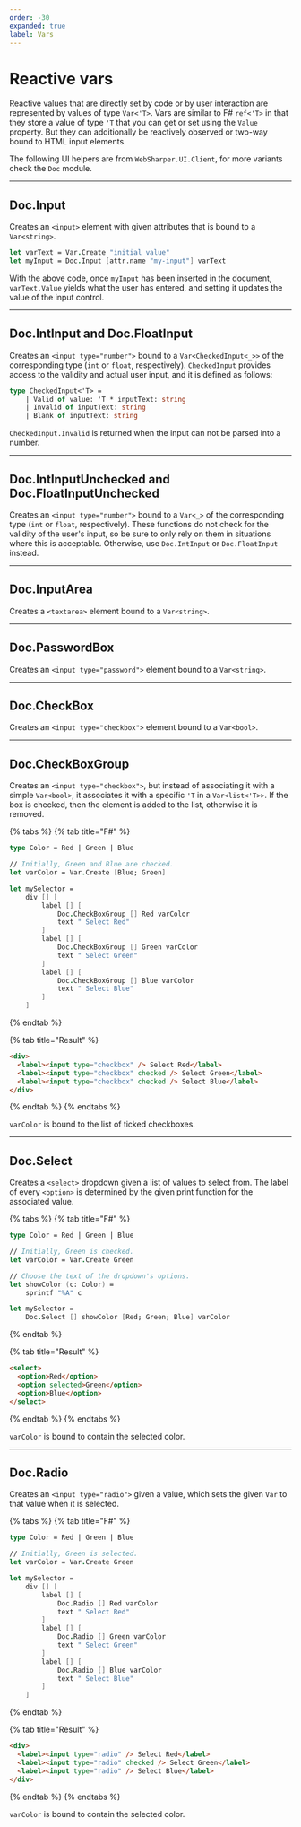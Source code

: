 ```yaml
---
order: -30
expanded: true
label: Vars
---
```

# Reactive vars

Reactive values that are directly set by code or by user interaction are represented by values of type `Var<'T>`. Vars are similar to F# `ref<'T>` in that they store a value of type `'T` that you can get or set using the `Value` property. But they can additionally be reactively observed or two-way bound to HTML input elements.

The following UI helpers are from `WebSharper.UI.Client`, for more variants check the `Doc` module.

---

## Doc.Input

Creates an `<input>` element with given attributes that is bound to a `Var<string>`.

```fsharp
let varText = Var.Create "initial value"
let myInput = Doc.Input [attr.name "my-input"] varText
```

With the above code, once `myInput` has been inserted in the document, `varText.Value` yields what the user has entered, and setting it updates the value of the input control.

---

## Doc.IntInput and Doc.FloatInput

Creates an `<input type="number">` bound to a `Var<CheckedInput<_>>` of the corresponding type (`int` or `float`, respectively). `CheckedInput` provides access to the validity and actual user input, and it is defined as follows:

```fsharp
type CheckedInput<'T> =
    | Valid of value: 'T * inputText: string
    | Invalid of inputText: string
    | Blank of inputText: string
```

`CheckedInput.Invalid` is returned when the input can not be parsed into a number.

---

## Doc.IntInputUnchecked and Doc.FloatInputUnchecked

Creates an `<input type="number">` bound to a `Var<_>` of the corresponding type (`int` or `float`, respectively). These functions do not check for the validity of the user's input, so be sure to only rely on them in situations where this is acceptable. Otherwise, use `Doc.IntInput` or `Doc.FloatInput` instead.

---

## Doc.InputArea

Creates a `<textarea>` element bound to a `Var<string>`.

---

## Doc.PasswordBox

Creates an `<input type="password">` element bound to a `Var<string>`.

---

## Doc.CheckBox

Creates an `<input type="checkbox">` element bound to a `Var<bool>`.

---

## Doc.CheckBoxGroup

Creates an `<input type="checkbox">`, but instead of associating it with a simple `Var<bool>`, it associates it with a specific `'T` in a `Var<list<'T>>`. If the box is checked, then the element is added to the list, otherwise it is removed.

{% tabs %}
{% tab title="F\#" %}

```fsharp
type Color = Red | Green | Blue

// Initially, Green and Blue are checked.
let varColor = Var.Create [Blue; Green]

let mySelector =
    div [] [
        label [] [
            Doc.CheckBoxGroup [] Red varColor
            text " Select Red"
        ]
        label [] [
            Doc.CheckBoxGroup [] Green varColor
            text " Select Green"
        ]
        label [] [
            Doc.CheckBoxGroup [] Blue varColor
            text " Select Blue"
        ]
    ]
```

{% endtab %}

{% tab title="Result" %}

```html
<div>
  <label><input type="checkbox" /> Select Red</label>
  <label><input type="checkbox" checked /> Select Green</label>
  <label><input type="checkbox" checked /> Select Blue</label>
</div>
```

{% endtab %}
{% endtabs %}

`varColor` is bound to the list of ticked checkboxes.

---

## Doc.Select

Creates a `<select>` dropdown given a list of values to select from. The label of every `<option>` is determined by the given print function for the associated value.

{% tabs %}
{% tab title="F\#" %}

```fsharp
type Color = Red | Green | Blue

// Initially, Green is checked.
let varColor = Var.Create Green

// Choose the text of the dropdown's options.
let showColor (c: Color) =
    sprintf "%A" c

let mySelector =
    Doc.Select [] showColor [Red; Green; Blue] varColor
```

{% endtab %}

{% tab title="Result" %}

```html
<select>
  <option>Red</option>
  <option selected>Green</option>
  <option>Blue</option>
</select>
```

{% endtab %}
{% endtabs %}

`varColor` is bound to contain the selected color.

---

## Doc.Radio

Creates an `<input type="radio">` given a value, which sets the given `Var` to that value when it is selected.

{% tabs %}
{% tab title="F\#" %}

```fsharp
type Color = Red | Green | Blue

// Initially, Green is selected.
let varColor = Var.Create Green

let mySelector =
    div [] [
        label [] [
            Doc.Radio [] Red varColor
            text " Select Red"
        ]
        label [] [
            Doc.Radio [] Green varColor
            text " Select Green"
        ]
        label [] [
            Doc.Radio [] Blue varColor
            text " Select Blue"
        ]
    ]
```

{% endtab %}

{% tab title="Result" %}

```html
<div>
  <label><input type="radio" /> Select Red</label>
  <label><input type="radio" checked /> Select Green</label>
  <label><input type="radio" /> Select Blue</label>
</div>
```

{% endtab %}
{% endtabs %}

`varColor` is bound to contain the selected color.
